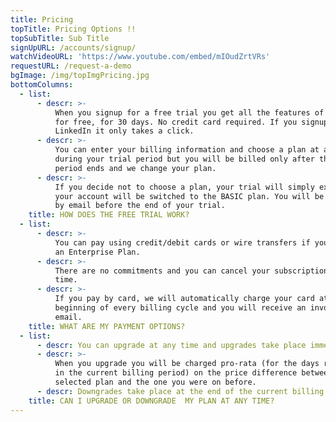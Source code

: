 ```yaml
---
title: Pricing
topTitle: Pricing Options !!
topSubTitle: Sub Title
signUpURL: /accounts/signup/
watchVideoURL: 'https://www.youtube.com/embed/mIOudZrtVRs'
requestURL: /request-a-demo
bgImage: /img/topImgPricing.jpg
bottomColumns:
  - list:
      - descr: >-
          When you signup for a free trial you get all the features of Visyond,
          for free, for 30 days. No credit card required. If you signup with
          LinkedIn it only takes a click.
      - descr: >-
          You can enter your billing information and choose a plan at any time
          during your trial period but you will be billed only after the trial
          period ends and we change your plan.
      - descr: >-
          If you decide not to choose a plan, your trial will simply expire and
          your account will be switched to the BASIC plan. You will be notified
          by email before the end of your trial.
    title: HOW DOES THE FREE TRIAL WORK?
  - list:
      - descr: >-
          You can pay using credit/debit cards or wire transfers if you purchase
          an Enterprise Plan.
      - descr: >-
          There are no commitments and you can cancel your subscription at any
          time.
      - descr: >-
          If you pay by card, we will automatically charge your card at the
          beginning of every billing cycle and you will receive an invoice by
          email.
    title: WHAT ARE MY PAYMENT OPTIONS?
  - list:
      - descr: You can upgrade at any time and upgrades take place immediately.
      - descr: >-
          When you upgrade you will be charged pro-rata (for the days remaining
          in the current billing period) on the price difference between the new
          selected plan and the one you were on before.
      - descr: Downgrades take place at the end of the current billing cycle.
    title: CAN I UPGRADE OR DOWNGRADE  MY PLAN AT ANY TIME?
---
```


